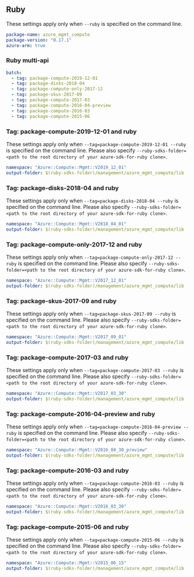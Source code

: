## Ruby

These settings apply only when `--ruby` is specified on the command line.

``` yaml
package-name: azure_mgmt_compute
package-version: "0.17.1"
azure-arm: true
```

### Ruby multi-api

``` yaml $(ruby) && $(multiapi)
batch:
  - tag: package-compute-2019-12-01
  - tag: package-disks-2018-04
  - tag: package-compute-only-2017-12
  - tag: package-skus-2017-09
  - tag: package-compute-2017-03
  - tag: package-compute-2016-04-preview
  - tag: package-compute-2016-03
  - tag: package-compute-2015-06
```

### Tag: package-compute-2019-12-01 and ruby

These settings apply only when `--tag=package-compute-2019-12-01 --ruby` is specified on the command line.
Please also specify `--ruby-sdks-folder=<path to the root directory of your azure-sdk-for-ruby clone>`.

``` yaml $(tag) == 'package-compute-2019-12-01' && $(ruby)
namespace: "Azure::Compute::Mgmt::V2019_12_01"
output-folder: $(ruby-sdks-folder)/management/azure_mgmt_compute/lib
```

### Tag: package-disks-2018-04 and ruby

These settings apply only when `--tag=package-disks-2018-04 --ruby` is specified on the command line.
Please also specify `--ruby-sdks-folder=<path to the root directory of your azure-sdk-for-ruby clone>`.

``` yaml $(tag) == 'package-disks-2018-04' && $(ruby)
namespace: "Azure::Compute::Mgmt::V2018_04_01"
output-folder: $(ruby-sdks-folder)/management/azure_mgmt_compute/lib
```

### Tag: package-compute-only-2017-12 and ruby

These settings apply only when `--tag=package-compute-only-2017-12 --ruby` is specified on the command line.
Please also specify `--ruby-sdks-folder=<path to the root directory of your azure-sdk-for-ruby clone>`.

``` yaml $(tag) == 'package-compute-only-2017-12' && $(ruby)
namespace: "Azure::Compute::Mgmt::V2017_12_01"
output-folder: $(ruby-sdks-folder)/management/azure_mgmt_compute/lib
```

### Tag: package-skus-2017-09 and ruby

These settings apply only when `--tag=package-skus-2017-09 --ruby` is specified on the command line.
Please also specify `--ruby-sdks-folder=<path to the root directory of your azure-sdk-for-ruby clone>`.

``` yaml $(tag) == 'package-skus-2017-09' && $(ruby)
namespace: "Azure::Compute::Mgmt::V2017_09_01"
output-folder: $(ruby-sdks-folder)/management/azure_mgmt_compute/lib
```

### Tag: package-compute-2017-03 and ruby

These settings apply only when `--tag=package-compute-2017-03 --ruby` is specified on the command line.
Please also specify `--ruby-sdks-folder=<path to the root directory of your azure-sdk-for-ruby clone>`.

``` yaml $(tag) == 'package-compute-2017-03' && $(ruby)
namespace: "Azure::Compute::Mgmt::V2017_03_30"
output-folder: $(ruby-sdks-folder)/management/azure_mgmt_compute/lib
```

### Tag: package-compute-2016-04-preview and ruby

These settings apply only when `--tag=package-compute-2016-04-preview --ruby` is specified on the command line.
Please also specify `--ruby-sdks-folder=<path to the root directory of your azure-sdk-for-ruby clone>`.

``` yaml $(tag) == 'package-compute-2016-04-preview' && $(ruby)
namespace: "Azure::Compute::Mgmt::V2016_04_30_preview"
output-folder: $(ruby-sdks-folder)/management/azure_mgmt_compute/lib
```

### Tag: package-compute-2016-03 and ruby

These settings apply only when `--tag=package-compute-2016-03 --ruby` is specified on the command line.
Please also specify `--ruby-sdks-folder=<path to the root directory of your azure-sdk-for-ruby clone>`.

``` yaml $(tag) == 'package-compute-2016-03' && $(ruby)
namespace: "Azure::Compute::Mgmt::V2016_03_30"
output-folder: $(ruby-sdks-folder)/management/azure_mgmt_compute/lib
```

### Tag: package-compute-2015-06 and ruby

These settings apply only when `--tag=package-compute-2015-06 --ruby` is specified on the command line.
Please also specify `--ruby-sdks-folder=<path to the root directory of your azure-sdk-for-ruby clone>`.

``` yaml $(tag) == 'package-compute-2015-06' && $(ruby)
namespace: "Azure::Compute::Mgmt::V2015_06_15"
output-folder: $(ruby-sdks-folder)/management/azure_mgmt_compute/lib
```

